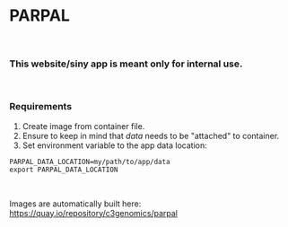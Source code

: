 # PARPAL  

<br />

### **This website/siny app is meant only for internal use.**  

<br />

### Requirements 

1. Create image from container file.  
2. Ensure to keep in mind that *data* needs to be "attached" to container.   
3. Set environment variable to the app data location:  
```
PARPAL_DATA_LOCATION=my/path/to/app/data
export PARPAL_DATA_LOCATION
```

<br />

Images are automatically built here:   
https://quay.io/repository/c3genomics/parpal  

